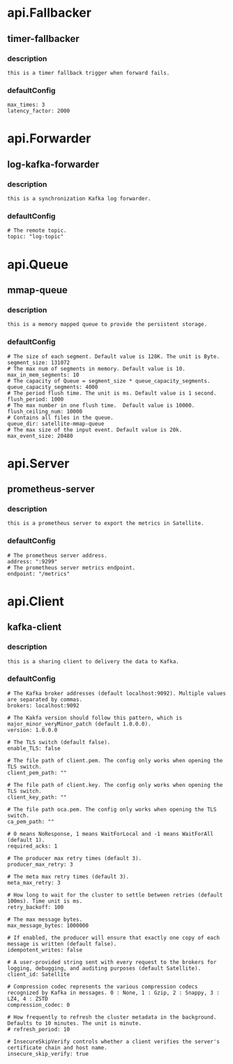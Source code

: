 # api.Fallbacker
## timer-fallbacker
### description
```this is a timer fallback trigger when forward fails.```
### defaultConfig
```
max_times: 3
latency_factor: 2000
```
# api.Forwarder
## log-kafka-forwarder
### description
```this is a synchronization Kafka log forwarder.```
### defaultConfig
```
# The remote topic. 
topic: "log-topic"
```
# api.Queue
## mmap-queue
### description
```this is a memory mapped queue to provide the persistent storage.```
### defaultConfig
```
# The size of each segment. Default value is 128K. The unit is Byte.
segment_size: 131072
# The max num of segments in memory. Default value is 10.
max_in_mem_segments: 10
# The capacity of Queue = segment_size * queue_capacity_segments.
queue_capacity_segments: 4000
# The period flush time. The unit is ms. Default value is 1 second.
flush_period: 1000
# The max number in one flush time.  Default value is 10000.
flush_ceiling_num: 10000
# Contains all files in the queue.
queue_dir: satellite-mmap-queue
# The max size of the input event. Default value is 20k.
max_event_size: 20480
```
# api.Server
## prometheus-server
### description
```this is a prometheus server to export the metrics in Satellite.```
### defaultConfig
```
# The prometheus server address.
address: ":9299"
# The prometheus server metrics endpoint.
endpoint: "/metrics"
```
# api.Client
## kafka-client
### description
```this is a sharing client to delivery the data to Kafka.```
### defaultConfig
```
# The Kafka broker addresses (default localhost:9092). Multiple values are separated by commas.
brokers: localhost:9092

# The Kakfa version should follow this pattern, which is major_minor_veryMinor_patch (default 1.0.0.0).
version: 1.0.0.0

# The TLS switch (default false).
enable_TLS: false

# The file path of client.pem. The config only works when opening the TLS switch.
client_pem_path: ""

# The file path of client.key. The config only works when opening the TLS switch.
client_key_path: ""

# The file path oca.pem. The config only works when opening the TLS switch.
ca_pem_path: ""

# 0 means NoResponse, 1 means WaitForLocal and -1 means WaitForAll (default 1).
required_acks: 1

# The producer max retry times (default 3).
producer_max_retry: 3

# The meta max retry times (default 3).
meta_max_retry: 3

# How long to wait for the cluster to settle between retries (default 100ms). Time unit is ms.
retry_backoff: 100

# The max message bytes.
max_message_bytes: 1000000

# If enabled, the producer will ensure that exactly one copy of each message is written (default false).
idempotent_writes: false

# A user-provided string sent with every request to the brokers for logging, debugging, and auditing purposes (default Satellite).
client_id: Satellite

# Compression codec represents the various compression codecs recognized by Kafka in messages. 0 : None, 1 : Gzip, 2 : Snappy, 3 : LZ4, 4 : ZSTD
compression_codec: 0

# How frequently to refresh the cluster metadata in the background. Defaults to 10 minutes. The unit is minute.
# refresh_period: 10

# InsecureSkipVerify controls whether a client verifies the server's certificate chain and host name.
insecure_skip_verify: true
```
